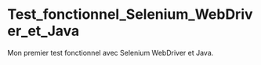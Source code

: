 # Test_fonctionnel_Selenium_WebDriver_et_Java
Mon premier test fonctionnel avec Selenium WebDriver et Java.
